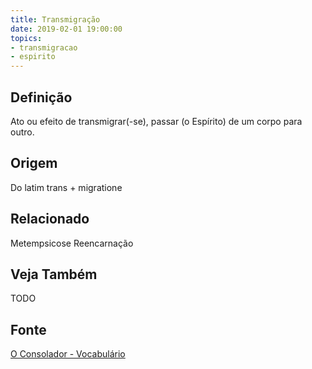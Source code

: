 ```yaml
---
title: Transmigração
date: 2019-02-01 19:00:00
topics:
- transmigracao
- espirito
---
```


## Definição
Ato ou efeito de transmigrar(-se), passar (o Espírito) de um corpo para outro.
 
## Origem
Do latim trans + migratione

## Relacionado
Metempsicose
Reencarnação

## Veja Também
TODO

## Fonte
[O Consolador - Vocabulário](http://www.oconsolador.com.br/linkfixo/vocabulario/principal.html)

